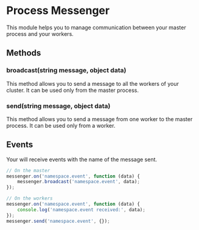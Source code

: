 # Process Messenger

This module helps you to manage communication between your master process and your workers.

## Methods

### broadcast(string message, object data)

This method allows you to send a message to all the workers of your cluster.
It can be used only from the master process.

### send(string message, object data)

This method allows you to send a message from one worker to the master process.
It can be used only from a worker.

## Events

Your will receive events with the name of the message sent.

```javascript
// On the master
messenger.on('namespace.event', function (data) {
    messenger.broadcast('namespace.event', data);
});
```

```javascript
// On the workers
messenger.on('namespace.event', function (data) {
    console.log('namespace.event received:', data);
});
messenger.send('namespace.event', {});
```
